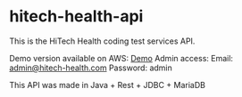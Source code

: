 # hitech-health-api

This is the HiTech Health coding test services API.

Demo version available on AWS: [Demo](http://elasticbeanstalk-eu-west-1-100101151868.s3-website-eu-west-1.amazonaws.com)
Admin access:
Email: admin@hitech-health.com
Password: admin


This API was made in Java + Rest + JDBC + MariaDB


